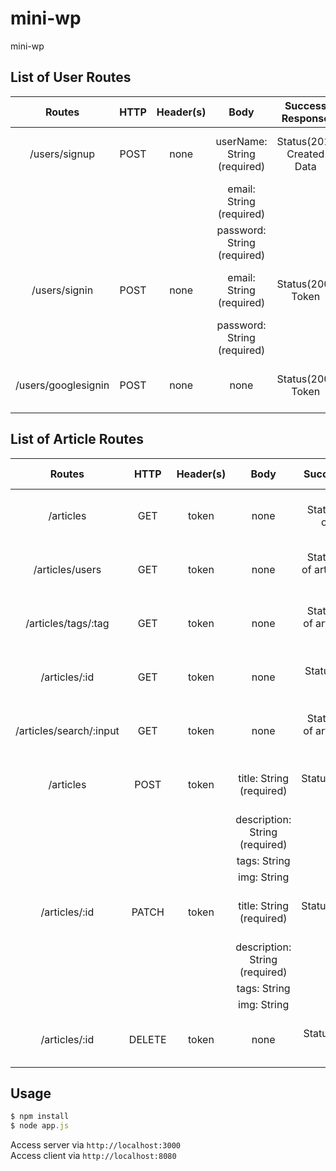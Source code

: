 # mini-wp
mini-wp

## List of User Routes
|Routes|HTTP|Header(s)|Body|Success Response|Error Response|Description|
| :-----: | :-----: | :-----: | :-----: | :-----: | :-----: | :-----: |
|/users/signup|POST|none|userName: String (required)|Status(201) Created Data|Status(500) Internal Server Error|Create new user|
||||email: String (required)||||
||||password: String (required)||||
|/users/signin|POST|none|email: String (required)|Status(200) Token|Status(500) Internal Server Error|Login to create token|
||||password: String (required)||||
|/users/googlesignin|POST|none|none|Status(200) Token|Status(500) Internal Server Error|Login via Google and create token|

## List of Article Routes
|Routes|HTTP|Header(s)|Body|Success Response|Error Response|Description|
| :-----: | :-----: | :-----: | :-----: | :-----: | :-----: | :-----: |
|/articles|GET|token|none|Status(200) Array of article list|Status(500) Internal Server Error|Get article list|
|/articles/users|GET|token|none|Status(200) Array of article list created by user|Status(500) Internal Server Error|Get article list created by user|
|/articles/tags/:tag|GET|token|none|Status(200) Array of article list filtered by tag|Status(500) Internal Server Error|Get article list filtered by tag|
|/articles/:id|GET|token|none|Status(200) Article Detail|Status(500) Internal Server Error|Get an article detail|
|/articles/search/:input|GET|token|none|Status(200) Array of article list filtered by input|Status(500) Internal Server Error|Get article list filtered by input|
|/articles|POST|token|title: String (required)|Status(201) Created Article|Status(500) Internal Server Error|Create an article|
||||description: String (required)||||
||||tags: String||||
||||img: String||||
|/articles/:id|PATCH|token|title: String (required)|Status(200)Updated Article|Status(500) Internal Server Error|Update an article list|
||||description: String (required)||||
||||tags: String||||
||||img: String||||
|/articles/:id|DELETE|token|none|Status(200)Deleted Article Id|Status(500) Internal Server Error|Delete an article list|

## Usage

```javascript
$ npm install
$ node app.js
```

Access server via `http://localhost:3000`<br>
Access client via `http://localhost:8080`